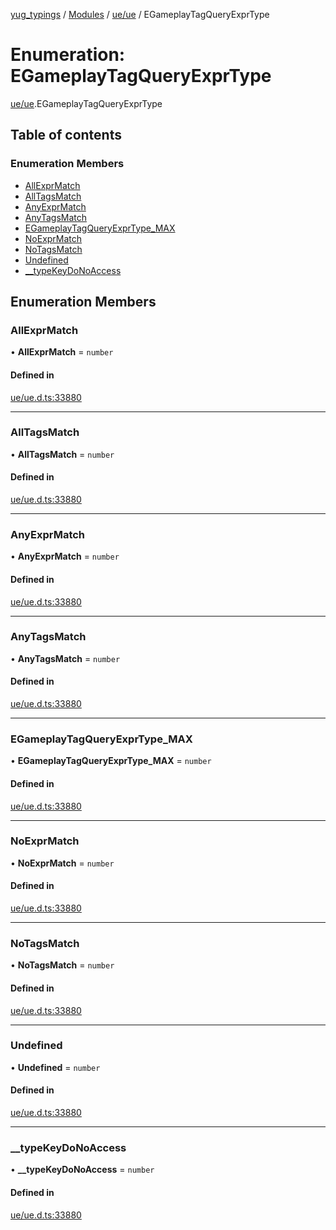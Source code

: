 [yug_typings](../README.md) / [Modules](../modules.md) / [ue/ue](../modules/ue_ue.md) / EGameplayTagQueryExprType

# Enumeration: EGameplayTagQueryExprType

[ue/ue](../modules/ue_ue.md).EGameplayTagQueryExprType

## Table of contents

### Enumeration Members

- [AllExprMatch](ue_ue.EGameplayTagQueryExprType.md#allexprmatch)
- [AllTagsMatch](ue_ue.EGameplayTagQueryExprType.md#alltagsmatch)
- [AnyExprMatch](ue_ue.EGameplayTagQueryExprType.md#anyexprmatch)
- [AnyTagsMatch](ue_ue.EGameplayTagQueryExprType.md#anytagsmatch)
- [EGameplayTagQueryExprType\_MAX](ue_ue.EGameplayTagQueryExprType.md#egameplaytagqueryexprtype_max)
- [NoExprMatch](ue_ue.EGameplayTagQueryExprType.md#noexprmatch)
- [NoTagsMatch](ue_ue.EGameplayTagQueryExprType.md#notagsmatch)
- [Undefined](ue_ue.EGameplayTagQueryExprType.md#undefined)
- [\_\_typeKeyDoNoAccess](ue_ue.EGameplayTagQueryExprType.md#__typekeydonoaccess)

## Enumeration Members

### AllExprMatch

• **AllExprMatch** = `number`

#### Defined in

[ue/ue.d.ts:33880](https://github.com/YugMetaverse/yug_typings/blob/b7d9b19/ue/ue.d.ts#L33880)

___

### AllTagsMatch

• **AllTagsMatch** = `number`

#### Defined in

[ue/ue.d.ts:33880](https://github.com/YugMetaverse/yug_typings/blob/b7d9b19/ue/ue.d.ts#L33880)

___

### AnyExprMatch

• **AnyExprMatch** = `number`

#### Defined in

[ue/ue.d.ts:33880](https://github.com/YugMetaverse/yug_typings/blob/b7d9b19/ue/ue.d.ts#L33880)

___

### AnyTagsMatch

• **AnyTagsMatch** = `number`

#### Defined in

[ue/ue.d.ts:33880](https://github.com/YugMetaverse/yug_typings/blob/b7d9b19/ue/ue.d.ts#L33880)

___

### EGameplayTagQueryExprType\_MAX

• **EGameplayTagQueryExprType\_MAX** = `number`

#### Defined in

[ue/ue.d.ts:33880](https://github.com/YugMetaverse/yug_typings/blob/b7d9b19/ue/ue.d.ts#L33880)

___

### NoExprMatch

• **NoExprMatch** = `number`

#### Defined in

[ue/ue.d.ts:33880](https://github.com/YugMetaverse/yug_typings/blob/b7d9b19/ue/ue.d.ts#L33880)

___

### NoTagsMatch

• **NoTagsMatch** = `number`

#### Defined in

[ue/ue.d.ts:33880](https://github.com/YugMetaverse/yug_typings/blob/b7d9b19/ue/ue.d.ts#L33880)

___

### Undefined

• **Undefined** = `number`

#### Defined in

[ue/ue.d.ts:33880](https://github.com/YugMetaverse/yug_typings/blob/b7d9b19/ue/ue.d.ts#L33880)

___

### \_\_typeKeyDoNoAccess

• **\_\_typeKeyDoNoAccess** = `number`

#### Defined in

[ue/ue.d.ts:33880](https://github.com/YugMetaverse/yug_typings/blob/b7d9b19/ue/ue.d.ts#L33880)
